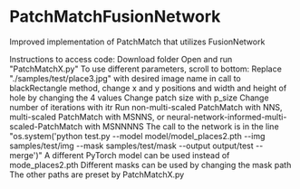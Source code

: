 # PatchMatchFusionNetwork
Improved implementation of PatchMatch that utilizes FusionNetwork

Instructions to access code:
Download folder
Open and run "PatchMatchX.py"
To use different parameters, scroll to bottom:
Replace "./samples/test/place3.jpg" with desired image name
in call to blackRectangle method, change x and y positions and width and height of hole by changing the 4 values
Change patch size with p_size
Change number of iterations with itr
Run non-multi-scaled PatchMatch with NNS, multi-scaled PatchMatch with MSNNS, or neural-network-informed-multi-scaled-PatchMatch with MSNNNNS
The call to the network is in the line "os.system('python test.py --model model/model_places2.pth --img samples/test/img --mask samples/test/mask --output output/test --merge')"
A different PyTorch model can be used instead of mode_places2.pth
Different masks can be used by changing the mask path
The other paths are preset by PatchMatchX.py
